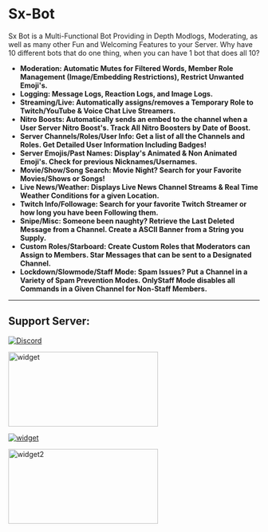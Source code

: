 # Sx-Bot

Sx Bot is a Multi-Functional Bot Providing in Depth Modlogs, Moderating, as well as many other Fun and Welcoming Features to your Server. Why have 10 different bots that do one thing, when you can have 1 bot that does all 10?


<ul>
<li><strong>Moderation: Automatic Mutes for Filtered Words, Member Role Management (Image/Embedding Restrictions), Restrict Unwanted Emoji's.</strong></li>
<li><strong>Logging: Message Logs, Reaction Logs, and Image Logs.</strong></li>
<li><strong>Streaming/Live: Automatically assigns/removes a Temporary Role to Twitch/YouTube &amp; Voice Chat Live Streamers.</strong></li>
<li><strong>Nitro Boosts: Automatically sends an embed to the channel when a User Server Nitro Boost's. Track All Nitro Boosters by Date of Boost.</strong></li>
<li><strong>Server Channels/Roles/User Info: Get a list of all the Channels and Roles. Get Detailed User Information Including Badges!</strong></li>
<li><strong>Server Emojis/Past Names: Display's Animated &amp; Non Animated Emoji's. Check for previous Nicknames/Usernames.</strong></li>
<li><strong>Movie/Show/Song Search: Movie Night? Search for your Favorite Movies/Shows or Songs!</strong></li>
<li><strong>Live News/Weather: Displays Live News Channel Streams &amp; Real Time Weather Conditions for a given Location.</strong></li>
<li><strong>Twitch Info/Followage: Search for your favorite Twitch Streamer or how long you have been Following them.</strong></li>
<li><strong>Snipe/Misc: Someone been naughty? Retrieve the Last Deleted Message from a Channel. Create a ASCII Banner from a String you Supply.</strong></li>
<li><strong>Custom Roles/Starboard: Create Custom Roles that Moderators can Assign to Members. Star Messages that can be sent to a Designated Channel.</strong></li>
<li><strong>Lockdown/Slowmode/Staff Mode: Spam Issues? Put a Channel in a Variety of Spam Prevention Modes. OnlyStaff Mode disables all Commands in a Given Channel for Non-Staff Members.</strong></li>
</ul>
<hr />
<h2>Support Server:</h2>
<p><a href="https://discord.gg/R4DtNZm" target="_blank" rel="nofollow noopener"><img src="https://discordapp.com/api/guilds/696873891225665536/widget.png?style=banner2" alt="Discord" /></a></p>
<p><img src="https://discord.boats/api/widget/696870234262339614" alt="widget" width="300" height="150" /></p>
<a href="https://discord.boats/bot/696870234262339614" >
  <img src="https://discord.boats/api/widget/696870234262339614" alt="widget" />
</a>

<p><img src="https://botsfordiscord.com/api/bot/696870234262339614/widget" alt="widget2" width="300" height="150" /></p>
